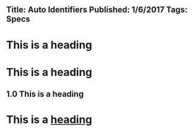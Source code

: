 Title: Auto Identifiers
Published: 1/6/2017
Tags: Specs
---

# This is a heading
# This is a heading
## 1.0 This is a heading
# This is a [heading](/url)